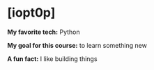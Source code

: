 # [iopt0p]

**My favorite tech:** Python

**My goal for this course:** to learn something new

**A fun fact:** I like building things
